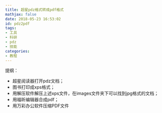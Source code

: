 ```yaml
---
title: 超星pdz格式转成pdf格式
mathjax: false
date: 2018-05-23 16:53:02
id: pdz2pdf
tags:
- 工具
- 科研
- pdz
- 技能
categories:
- 教程
---
```


提纲：

- 超星阅读器打开pdz文档；
- 图书打印成xps格式；
- 用解压软件解压上述xps文件，在images文件夹下可以找到jpg格式的文档；
- 用福昕编辑器合成pdf；
- 用万彩办公软件压缩PDF文件
